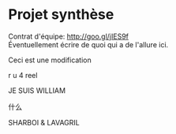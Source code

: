 ﻿# Projet synthèse

Contrat d'équipe: http://goo.gl/jIES9f <br>
Éventuellement écrire de quoi qui a de l'allure ici.

Ceci est une modification

r u 4 reel

JE SUIS WILLIAM

什么

SHARBOI & LAVAGRIL